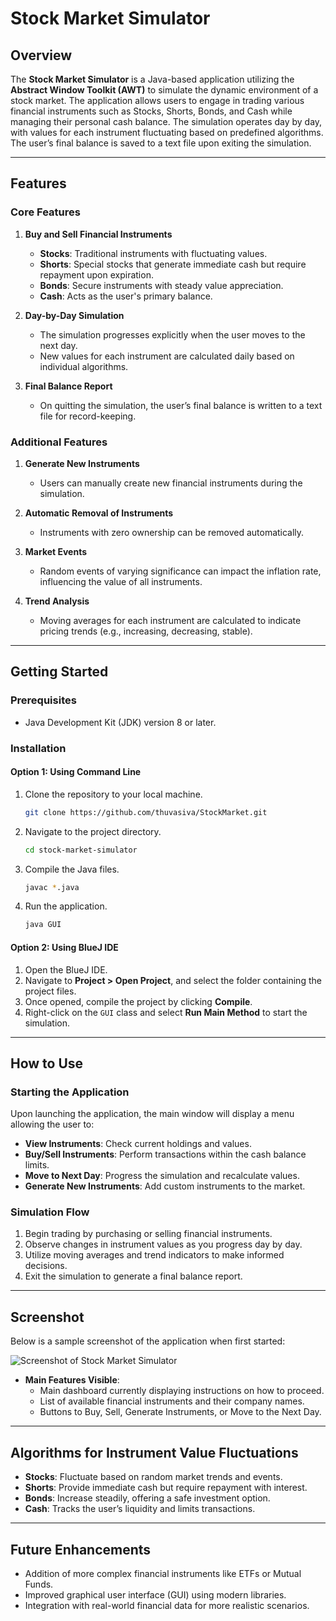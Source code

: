# Stock Market Simulator

## Overview

The **Stock Market Simulator** is a Java-based application utilizing the **Abstract Window Toolkit (AWT)** to simulate the dynamic environment of a stock market. The application allows users to engage in trading various financial instruments such as Stocks, Shorts, Bonds, and Cash while managing their personal cash balance. The simulation operates day by day, with values for each instrument fluctuating based on predefined algorithms. The user’s final balance is saved to a text file upon exiting the simulation.

---

## Features

### **Core Features**

1. **Buy and Sell Financial Instruments**

   - **Stocks**: Traditional instruments with fluctuating values.
   - **Shorts**: Special stocks that generate immediate cash but require repayment upon expiration.
   - **Bonds**: Secure instruments with steady value appreciation.
   - **Cash**: Acts as the user's primary balance.

2. **Day-by-Day Simulation**

   - The simulation progresses explicitly when the user moves to the next day.
   - New values for each instrument are calculated daily based on individual algorithms.

3. **Final Balance Report**

   - On quitting the simulation, the user’s final balance is written to a text file for record-keeping.

### **Additional Features**

1. **Generate New Instruments**

   - Users can manually create new financial instruments during the simulation.

2. **Automatic Removal of Instruments**

   - Instruments with zero ownership can be removed automatically.

3. **Market Events**

   - Random events of varying significance can impact the inflation rate, influencing the value of all instruments.

4. **Trend Analysis**

   - Moving averages for each instrument are calculated to indicate pricing trends (e.g., increasing, decreasing, stable).

---

## Getting Started

### **Prerequisites**

- Java Development Kit (JDK) version 8 or later.

### **Installation**

#### Option 1: Using Command Line
1. Clone the repository to your local machine.
   ```bash
   git clone https://github.com/thuvasiva/StockMarket.git
   ```
2. Navigate to the project directory.
   ```bash
   cd stock-market-simulator
   ```
3. Compile the Java files.
   ```bash
   javac *.java
   ```
4. Run the application.
   ```bash
   java GUI
   ```

#### Option 2: Using BlueJ IDE
1. Open the BlueJ IDE.
2. Navigate to **Project > Open Project**, and select the folder containing the project files.
3. Once opened, compile the project by clicking **Compile**.
4. Right-click on the `GUI` class and select **Run Main Method** to start the simulation.

---

## How to Use

### **Starting the Application**

Upon launching the application, the main window will display a menu allowing the user to:

- **View Instruments**: Check current holdings and values.
- **Buy/Sell Instruments**: Perform transactions within the cash balance limits.
- **Move to Next Day**: Progress the simulation and recalculate values.
- **Generate New Instruments**: Add custom instruments to the market.

### **Simulation Flow**

1. Begin trading by purchasing or selling financial instruments.
2. Observe changes in instrument values as you progress day by day.
3. Utilize moving averages and trend indicators to make informed decisions.
4. Exit the simulation to generate a final balance report.

---

## Screenshot

Below is a sample screenshot of the application when first started:

![Screenshot of Stock Market Simulator](https://github.com/user-attachments/assets/d99f9fb3-7bd9-474a-8bab-ee1841694519)

- **Main Features Visible**:
  - Main dashboard currently displaying instructions on how to proceed.
  - List of available financial instruments and their company names.
  - Buttons to Buy, Sell, Generate Instruments, or Move to the Next Day.

---

## Algorithms for Instrument Value Fluctuations

- **Stocks**: Fluctuate based on random market trends and events.
- **Shorts**: Provide immediate cash but require repayment with interest.
- **Bonds**: Increase steadily, offering a safe investment option.
- **Cash**: Tracks the user’s liquidity and limits transactions.

---

## Future Enhancements

- Addition of more complex financial instruments like ETFs or Mutual Funds.
- Improved graphical user interface (GUI) using modern libraries.
- Integration with real-world financial data for more realistic scenarios.



